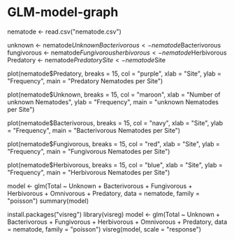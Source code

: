 # GLM-model-graph
nematode <- read.csv("nematode.csv")

unknown <- nematode$Unknown
Bacterivorous <- nematode$Bacterivorous
fungivorous <- nematode$Fungivorous
herbivorous <- nematode$Herbivorous
Predatory <- nematode$Predatory
Site <- nematode$Site

plot(nematode$Predatory, 
     breaks = 15,
     col = "purple", 
     xlab = "Site",
     ylab = "Frequency",
     main = "Predatory Nematodes per Site")

plot(nematode$Unknown, 
     breaks = 15,
     col = "maroon", 
     xlab = "Number of unknown Nematodes",
     ylab = "Frequency",
     main = "unknown Nematodes per Site")

plot(nematode$Bacterivorous, 
     breaks = 15,
     col = "navy", 
     xlab = "Site",
     ylab = "Frequency",
     main = "Bacterivorous Nematodes per Site")

plot(nematode$Fungivorous, 
     breaks = 15,
     col = "red", 
     xlab = "Site",
     ylab = "Frequency",
     main = "Fungivorous Nematodes per Site")

plot(nematode$Herbivorous, 
     breaks = 15,
     col = "blue", 
     xlab = "Site",
     ylab = "Frequency",
     main = "Herbivorous Nematodes per Site")





model <- glm(Total ~ Unknown + Bacterivorous + Fungivorous + Herbivorous + Omnivorous + Predatory, data = nematode, family = "poisson")
summary(model)

install.packages("visreg")
library(visreg)
model <- glm(Total ~ Unknown + Bacterivorous + Fungivorous + Herbivorous + Omnivorous + Predatory, data = nematode, family = "poisson")
visreg(model, scale = "response")

